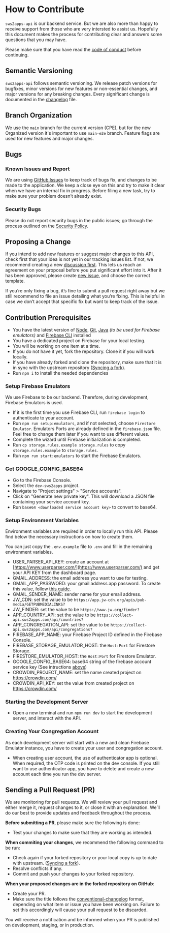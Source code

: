 # How to Contribute

`sws2apps-api` is our backend service. But we are also more than happy to receive support from those who are very intersted to assist us. Hopefully this document makes the process for contributing clear and answers some questions that you may have.

Please make sure that you have read the [code of conduct](https://github.com/sws2apps/sws2apps-api/blob/main/CODE_OF_CONDUCT.md) before continuing.

## Semantic Versioning

`sws2apps-api` follows semantic versioning. We release patch versions for bugfixes, minor versions for new features or non-essential changes, and major versions for any breaking changes. Every significant change is documented in the [changelog](https://github.com/sws2apps/sws2apps-api/blob/main/CHANGELOG.md) file.

## Branch Organization

We use the `main` branch for the current version (CPE), but for the new Organized version it's important to use `main-e2e` branch. Feature flags are used for new features and major changes.

## Bugs

### Known Issues and Report

We are using [GitHub Issues](https://github.com/sws2apps/sws2apps-api/issues) to keep track of bugs fix, and changes to be made to the application. We keep a close eye on this and try to make it clear when we have an internal fix in progress. Before filing a new task, try to make sure your problem doesn’t already exist.

### Security Bugs

Please do not report security bugs in the public issues; go through the process outlined on the [Security Policy](https://github.com/sws2apps/sws2apps-api/blob/main/SECURITY.md).

## Proposing a Change

If you intend to add new features or suggest major changes to this API, check first that your idea is not yet in our tracking issues list. If not, we recommend creating a new [discussion first](https://github.com/sws2apps/sws2apps-api/discussions/categories/ideas). This lets us reach an agreement on your proposal before you put significant effort into it. After it has been approved, please create [new issue](https://github.com/sws2apps/sws2apps-api/issues), and choose the correct template.

If you’re only fixing a bug, it’s fine to submit a pull request right away but we still recommend to file an issue detailing what you’re fixing. This is helpful in case we don’t accept that specific fix but want to keep track of the issue.

## Contribution Prerequisites

- You have the latest version of [Node](https://nodejs.org), [Git](https://git-scm.com), [Java](https://www.java.com/en/) _(to be used for Firebase emulators)_ and [Firebase CLI](https://firebase.google.com/docs/cli) installed
- You have a dedicated project on Firebase for your local testing.
- You will be working on one item at a time.
- If you do not have it yet, fork the repository. Clone it if you will work locally.
- If you have already forked and clone the repository, make sure that it is in sync with the upstream repository ([Syncing a fork](https://docs.github.com/en/pull-requests/collaborating-with-pull-requests/working-with-forks/syncing-a-fork)).
- Run `npm i` to install the needed dependencies

### Setup Firebase Emulators

We use Firebase to be our backend. Therefore, during development, Firebase Emulators is used.

- If it is the first time you use Firebase CLI, run `firebase login` to authenticate to your account.
- Run `npm run setup:emulators`, and if not selected, choose `Firestore Emulator`. Emulators Ports are already defined in the `firebase.json` file. Feel free to change them later if you want to use different values.
- Complete the wizard until Firebase initialization is completed.
- Run `cp storage.rules.example storage.rules` to copy `storage.rules.example` to `storage.rules`.
- Run `npm run start:emulators` to start the Firebase Emulators.

### Get GOOGLE_CONFIG_BASE64

- Go to the Firebase Console.
- Select the `dev-sws2apps` project.
- Navigate to "Project settings" > "Service accounts".
- Click on "Generate new private key". This will download a JSON file containing your service account key.
- Run `base64 <downloaded service account key>` to convert to base64.

### Setup Environment Variables

Environment variables are required in order to locally run this API. Please find below the necessary instructions on how to create them.

You can just copy the `.env.example` file to `.env` and fill in the remaining environment variables.

- USER_PARSER_API_KEY: create an account at [https://www.userparser.com/](https://www.userparser.com/) and get your API KEY from the dashboard page.
- GMAIL_ADDRESS: the email address you want to use for testing.
- GMAIL_APP_PASSWORD: your gmail address app password. To create this value, follow [this guide](https://support.google.com/mail/answer/185833).
- GMAIL_SENDER_NAME: sender name for your email address.
- JW_CDN: set the value to be `https://app.jw-cdn.org/apis/pub-media/GETPUBMEDIALINKS?`
- JW_FINDER: set the value to be `https://www.jw.org/finder?`
- APP_COUNTRY_API: set the value to be `https://collect-api.sws2apps.com/api/countries?`
- APP_CONGREGATION_API: set the value to be `https://collect-api.sws2apps.com/api/congregations?`
- FIREBASE_APP_NAME: your Firebase Project ID defined in the Firebase Console.
- FIREBASE_STORAGE_EMULATOR_HOST: the `Host:Port` for Firestore Storage.
- FIRESTORE_EMULATOR_HOST: the `Host:Port` for Firestore Emulator.
- GOOGLE_CONFIG_BASE64: base64 string of the firebase account service key (See intructions [above](#get-google-config-base64))
- CROWDIN_PROJECT_NAME: set the name created project on https://crowdin.com/
- CROWDIN_API_KEY: set the value from created project on https://crowdin.com/

### Starting the Development Server

- Open a new terminal and run `npm run dev` to start the development server, and interact with the API.

### Creating Your Congregation Account

As each development server will start with a new and clean Firebase Emulator instance, you have to create your user and congregation account.

- When creating user account, the use of authenticator app is optional. When required, the OTP code is printed on the dev console. If you still want to use authenticator app, you have to delete and create a new account each time you run the dev server.

## Sending a Pull Request (PR)

We are monitoring for pull requests. We will review your pull request and either merge it, request changes to it, or close it with an explanation. We’ll do our best to provide updates and feedback throughout the process.

**Before submitting a PR**, please make sure the following is done:

- Test your changes to make sure that they are working as intended.

**When commiting your changes**, we recommend the following command to be run:

- Check again if your forked repository or your local copy is up to date with upstream. ([Syncing a fork](https://docs.github.com/en/pull-requests/collaborating-with-pull-requests/working-with-forks/syncing-a-fork)).
- Resolve conflicts if any.
- Commit and push your changes to your forked repository.

**When your proposed changes are in the forked repository on GitHub**:

- Create your PR.
- Make sure the title follows the [conventional-changelog](https://github.com/semantic-release/semantic-release#commit-message-format) format, depending on what item or issue you have been working on. Failure to set this accordingly will cause your pull request to be discarded.

You will receive a notification and be informed when your PR is published on development, staging, or in production.
